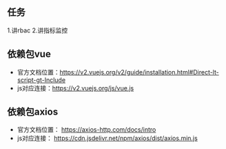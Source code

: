 
## 任务
1.讲rbac
2.讲指标监控




## 依赖包vue
- 官方文档位置：https://v2.vuejs.org/v2/guide/installation.html#Direct-lt-script-gt-Include
- js对应连接：https://v2.vuejs.org/js/vue.js

## 依赖包axios
- 官方文档位置：  https://axios-http.com/docs/intro
- js对应连接：  https://cdn.jsdelivr.net/npm/axios/dist/axios.min.js




